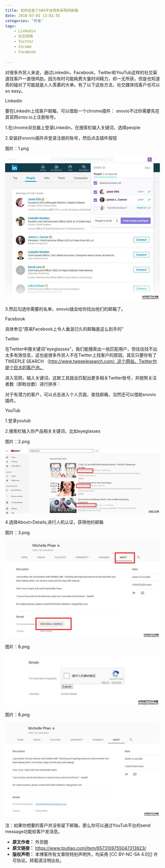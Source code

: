 ```yaml
---
title: 如何在各个SNS平台找到采购的邮箱
date: 2018-07-01 13:02:55
categories: "开发"
tags:
	- Linkedin
	- 社交网络
	- Twitter
	- Chrome
	- Facebook

---
```


对很多外贸人来说，通过Linkedin，Facebook，Twitter和YouTub这样的社交渠道找客户一直很鸡肋，因为有时可能耗费大量时间精力，却一无所获，但是也知道真的碰对了可能就是人人羡慕的大单。有了以下这些方法，社交媒体找客户也可以so easy。

Linkedin

要在Linkedin上找客户邮箱，可以借助一个chrome插件： snovio不过你需要先在其官网snov.io上注册账号。

1.在chrome浏览器上登录Linkedin，在搜索栏输入关键词，选择people

2.安装好snovio插件并登录注册的账号，然后点击插件按钮

图片：1.png

![如何在各个SNS平台找到采购的邮箱][SNS]

3.然后勾选你需要的名单，snovio就会给你找出他们的邮箱了。

Facebook

具体参见“原来Facebook上令人垂涎已久的邮箱是这么到手的”

Twitter

在Twitter中搜关键词“eyeglasses”，我们能搜索出一些匹配用户，但往往找不出太多有效信息，这也是很多外贸人不在Twitter上找客户的原因，其实只要你有了TWEEPLE SEARCH （http://www.tweeplesearch.com）这个网站，Twitter也是个巨大的客户池。

进入官网，输入关键词，这款工具就会匹配出更多相关Twitter账号，并按照关注者数（即粉丝数）进行排序：

对于有潜力的客户，可以点击进入个人页面，查找邮箱，当然还可以借助snovio插件。

YouTub

1.登录youtub

2.搜索栏输入你产品相关关键词，比如eyeglasses

图片：2.png

![如何在各个SNS平台找到采购的邮箱][SNS 1]

4.选择About>Details,进行人机认证，获得他的邮箱

图片：3.png

![如何在各个SNS平台找到采购的邮箱][SNS 2]

图片：8.png

![如何在各个SNS平台找到采购的邮箱][SNS 3]

图片：8.png

![如何在各个SNS平台找到采购的邮箱][SNS 4]

注：如果你想要的客户并没有留下邮箱，那么你可以通过YouTub平台的send message功能给客户发消息。


[SNS]: static/resources/crawler/AJ22-EJEY-QAMM.jpg
[SNS 1]: static/resources/crawler/FQJZ-ZNUE-N3QI.jpg
[SNS 2]: static/resources/crawler/3QZ6-7VR3-IJAA.jpg
[SNS 3]: static/resources/crawler/7ZBF-BU3A-UMJY.jpg
[SNS 4]: static/resources/crawler/MFZJ-MIEQ-ARZN.jpg
 *  **原文作者：** 外贸圈
 *  **原文链接：** https://www.toutiao.com/item/6573109755047313923/
 *  **版权声明：** 本博客所有文章除特别声明外，均采用 [CC BY-NC-SA 4.0][] 许可协议。转载请注明出处。
